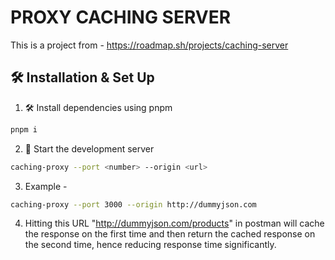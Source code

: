 # PROXY CACHING SERVER

This is a project from - https://roadmap.sh/projects/caching-server

## 🛠 Installation & Set Up

1. 🛠 Install dependencies using pnpm

```sh
pnpm i
```

2. 🚀 Start the development server

```sh
caching-proxy --port <number> --origin <url>
```

3. Example - 

```sh
caching-proxy --port 3000 --origin http://dummyjson.com
```

4. Hitting this URL "http://dummyjson.com/products" in postman will cache the response on the first time and then return the cached response on the second time, hence reducing response time significantly.
